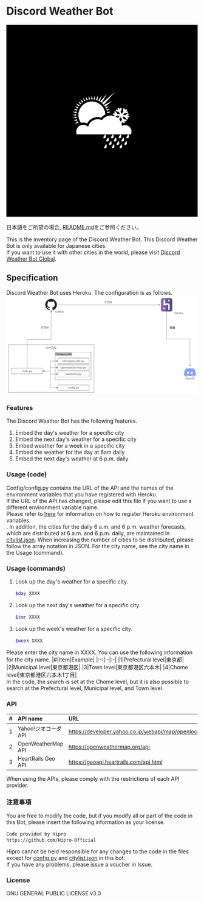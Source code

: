 # Discord Weather Bot

![image](./picture/Weather.png)

日本語をご所望の場合, [README.md](./README.md)をご参照ください。

This is the inventory page of the Discord Weather Bot. This Discord Weather Bot is only available for Japanese cities. <br>
If you want to use it with other cities in the world, please visit [Discord Weather Bot Global](https://github.com/Hipro-Official/Discord-Weather-Bot-Global). <br>

## Specification

Discord Weather Bot uses Heroku. The configuration is as follows.
![image](picture/Component.png)

### Features
The Discord Weather Bot has the following features.
1. Embed the day's weather for a specific city
2. Embed the next day's weather for a specific city
3. Embed weather for a week in a specific city
4. Embed the weather for the day at 6am daily
5. Embed the next day's weather at 6 p.m. daily

### Usage (code)
Config/config.py contains the URL of the API and the names of the environment variables that you have registered with Heroku. <br>
If the URL of the API has changed, please edit this file if you want to use a different environment variable name. <br>
Please refer to [here](https://devcenter.heroku.com/articles/config-vars#using-the-heroku-dashboard) for information on how to register Heroku environment variables. <br>.
In addition, the cities for the daily 6 a.m. and 6 p.m. weather forecasts, which are distributed at 6 a.m. and 6 p.m. daily, are maintained in [citylist.json](./JSON/citylist.json). When increasing the number of cities to be distributed, please follow the array notation in JSON.
For the city name, see the city name in the Usage (command).

### Usage (commands)
1. Look up the day's weather for a specific city.
    ```sh
    $day XXXX
    ```
2. Look up the next day's weather for a specific city.
    ```sh
    $tmr XXXX
    ```
3. Look up the week's weather for a specific city.
    ```sh
    $week XXXX
    ```
Please enter the city name in XXXX. You can use the following information for the city name.
|#|Item|Example|
|:-:|:-|:-|
|1|Prefectural level|東京都|
|2|Municipal level|東京都港区|
|3|Town level|東京都港区六本木|
|4|Chome level|東京都港区六本木1丁目|
<br>
In the code, the search is set at the Chome level, but it is also possible to search at the Prefectural level, Municipal level, and Town level.

### API
|#|API name|URL|
|:-:|:-|:-|
|1|Yahoo!ジオコーダAPI|https://developer.yahoo.co.jp/webapi/map/openlocalplatform/v1/geocoder.html|
|2|OpenWeatherMap API|https://openweathermap.org/api|
|3|HeartRails Geo API|https://geoapi.heartrails.com/api.html|

When using the APIs, please comply with the restrictions of each API provider.<br>

### 注意事項
You are free to modify the code, but if you modify all or part of the code in this Bot, please insert the following information as your license.
```
Code provided by Hipro
https://github.com/Hipro-Official
```

Hipro cannot be held responsible for any changes to the code in the files except for [config.py](Config/config.py) and [citylist.json](JSON/citylist.json) in this bot.<br>
If you have any problems, please issue a voucher in Issue.

### License
GNU GENERAL PUBLIC LICENSE v3.0